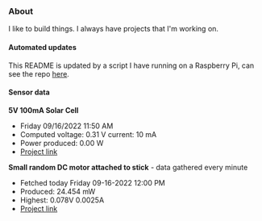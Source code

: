 ### About
I like to build things. I always have projects that I'm working on.

#### Automated updates
This README is updated by a script I have running on a Raspberry Pi, can see the repo [here](https://github.com/jdc-cunningham/raspi-git-repo-updater).

#### Sensor data
**5V 100mA Solar Cell**
- Friday 09/16/2022 11:50 AM
- Computed voltage: 0.31 V current: 10 mA
- Power produced: 0.00 W
- [Project link](https://github.com/jdc-cunningham/raspisolarplotter)

**Small random DC motor attached to stick** - data gathered every minute
- Fetched today Friday 09-16-2022 12:00 PM
- Produced: 24.454 mW
- Highest: 0.078V 0.0025A
- [Project link](https://github.com/jdc-cunningham/turbine-raspi)